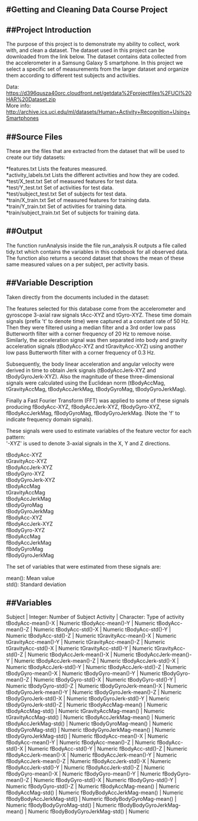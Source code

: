 #Getting and Cleaning Data Course Project
----------------

##Project Introduction
-----------------
The purpose of this project is to demonstrate my ability to collect, work with, and clean a dataset.  The dataset used in this project can be downloaded from the link below.  The dataset contains data collected from the accelerometer in a Samsung Galaxy S smartphone.  In this project we select a specific set of measurements from the larger dataset and organize them according to different test subjects and activities.

Data: https://d396qusza40orc.cloudfront.net/getdata%2Fprojectfiles%2FUCI%20HAR%20Dataset.zip   
More info: http://archive.ics.uci.edu/ml/datasets/Human+Activity+Recognition+Using+Smartphones 

##Source Files
---------------
These are the files that are extracted from the dataset that will be used to create our tidy datasets:

*features.txt   Lists the features measured.  
*activity_labels.txt   Lists the different activities and how they are coded.  
*test/X_test.txt   Set of measured features for test data.  
*test/Y_test.txt   Set of activities for test data.  
*test/subject_test.txt   Set of subjects for test data.  
*train/X_train.txt   Set of measured features for training data.  
*train/Y_train.txt   Set of activities for training data.  
*train/subject_train.txt  Set of subjects for training data.  

##Output
---------------
The function runAnalysis inside the file run_analysis.R outputs a file called tidy.txt which contains the variables in this codebook for all observed data.  The function also returns a second dataset that shows the mean of these same measured values on a per subject, per activity basis.

##Variable Description
-----------------
Taken directly from the documents included in the dataset:

The features selected for this database come from the accelerometer and gyroscope 3-axial raw signals tAcc-XYZ and tGyro-XYZ. These time domain signals (prefix 't' to denote time) were captured at a constant rate of 50 Hz. Then they were filtered using a median filter and a 3rd order low pass Butterworth filter with a corner frequency of 20 Hz to remove noise. Similarly, the acceleration signal was then separated into body and gravity acceleration signals (tBodyAcc-XYZ and tGravityAcc-XYZ) using another low pass Butterworth filter with a corner frequency of 0.3 Hz. 

Subsequently, the body linear acceleration and angular velocity were derived in time to obtain Jerk signals (tBodyAccJerk-XYZ and tBodyGyroJerk-XYZ). Also the magnitude of these three-dimensional signals were calculated using the Euclidean norm (tBodyAccMag, tGravityAccMag, tBodyAccJerkMag, tBodyGyroMag, tBodyGyroJerkMag). 

Finally a Fast Fourier Transform (FFT) was applied to some of these signals producing fBodyAcc-XYZ, fBodyAccJerk-XYZ, fBodyGyro-XYZ, fBodyAccJerkMag, fBodyGyroMag, fBodyGyroJerkMag. (Note the 'f' to indicate frequency domain signals). 

These signals were used to estimate variables of the feature vector for each pattern:  
'-XYZ' is used to denote 3-axial signals in the X, Y and Z directions.

tBodyAcc-XYZ  
tGravityAcc-XYZ  
tBodyAccJerk-XYZ  
tBodyGyro-XYZ  
tBodyGyroJerk-XYZ  
tBodyAccMag  
tGravityAccMag  
tBodyAccJerkMag  
tBodyGyroMag  
tBodyGyroJerkMag  
fBodyAcc-XYZ  
fBodyAccJerk-XYZ  
fBodyGyro-XYZ  
fBodyAccMag  
fBodyAccJerkMag  
fBodyGyroMag  
fBodyGyroJerkMag  

The set of variables that were estimated from these signals are: 

mean(): Mean value  
std(): Standard deviation  


##Variables
-----------------

Subject 					|  Integer: Number of Subject
Activity 					|  Character: Type of activity
tBodyAcc-mean()-X 			|  Numeric
tBodyAcc-mean()-Y			|  Numeric
tBodyAcc-mean()-Z			|  Numeric
tBodyAcc-std()-X			|  Numeric
tBodyAcc-std()-Y			|  Numeric
tBodyAcc-std()-Z			|  Numeric
tGravityAcc-mean()-X		|  Numeric
tGravityAcc-mean()-Y		|  Numeric
tGravityAcc-mean()-Z		|  Numeric
tGravityAcc-std()-X 		|  Numeric
tGravityAcc-std()-Y 		|  Numeric
tGravityAcc-std()-Z 		|  Numeric
tBodyAccJerk-mean()-X 		|  Numeric
tBodyAccJerk-mean()-Y 		|  Numeric
tBodyAccJerk-mean()-Z 		|  Numeric
tBodyAccJerk-std()-X 		|  Numeric
tBodyAccJerk-std()-Y 		|  Numeric
tBodyAccJerk-std()-Z 		|  Numeric
tBodyGyro-mean()-X 			|  Numeric
tBodyGyro-mean()-Y 			|  Numeric
tBodyGyro-mean()-Z 			|  Numeric
tBodyGyro-std()-X 			|  Numeric
tBodyGyro-std()-Y 			|  Numeric
tBodyGyro-std()-Z 			|  Numeric
tBodyGyroJerk-mean()-X 		|  Numeric
tBodyGyroJerk-mean()-Y 		|  Numeric
tBodyGyroJerk-mean()-Z		|  Numeric
tBodyGyroJerk-std()-X		|  Numeric
tBodyGyroJerk-std()-Y 		|  Numeric
tBodyGyroJerk-std()-Z 		|  Numeric
tBodyAccMag-mean() 			|  Numeric
tBodyAccMag-std() 			|  Numeric
tGravityAccMag-mean() 		|  Numeric
tGravityAccMag-std() 		|  Numeric
tBodyAccJerkMag-mean() 		|  Numeric
tBodyAccJerkMag-std() 		|  Numeric
tBodyGyroMag-mean() 		|  Numeric
tBodyGyroMag-std() 			|  Numeric
tBodyGyroJerkMag-mean() 	|  Numeric
tBodyGyroJerkMag-std() 		|  Numeric
fBodyAcc-mean()-X 			|  Numeric
fBodyAcc-mean()-Y 			|  Numeric
fBodyAcc-mean()-Z 			|  Numeric
fBodyAcc-std()-X 			|  Numeric
fBodyAcc-std()-Y 			|  Numeric
fBodyAcc-std()-Z 			|  Numeric
fBodyAccJerk-mean()-X 		|  Numeric
fBodyAccJerk-mean()-Y 		|  Numeric
fBodyAccJerk-mean()-Z 		|  Numeric
fBodyAccJerk-std()-X 		|  Numeric
fBodyAccJerk-std()-Y 		|  Numeric
fBodyAccJerk-std()-Z 		|  Numeric
fBodyGyro-mean()-X 			|  Numeric
fBodyGyro-mean()-Y 			|  Numeric
fBodyGyro-mean()-Z 			|  Numeric
fBodyGyro-std()-X 			|  Numeric
fBodyGyro-std()-Y 			|  Numeric
fBodyGyro-std()-Z 			|  Numeric
fBodyAccMag-mean() 			|  Numeric
fBodyAccMag-std() 			|  Numeric
fBodyBodyAccJerkMag-mean() 	|  Numeric
fBodyBodyAccJerkMag-std() 	|  Numeric
fBodyBodyGyroMag-mean() 	|  Numeric
fBodyBodyGyroMag-std() 		|  Numeric
fBodyBodyGyroJerkMag-mean() |  Numeric
fBodyBodyGyroJerkMag-std() 	|  Numeric

